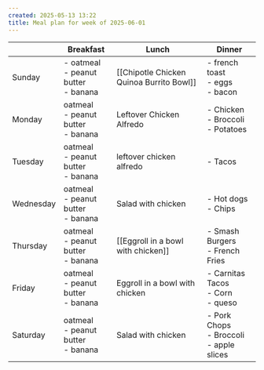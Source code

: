 ```yaml
---
created: 2025-05-13 13:22
title: Meal plan for week of 2025-06-01
---
```


|           | Breakfast                                | Lunch                                    | Dinner                                       |
| --------- | ---------------------------------------- | ---------------------------------------- | -------------------------------------------- |
| Sunday    | - oatmeal<br>- peanut butter<br>- banana | [[Chipotle Chicken Quinoa Burrito Bowl]] | - french toast<br>- eggs<br>- bacon          |
| Monday    | oatmeal<br>- peanut butter<br>- banana   | Leftover Chicken Alfredo                 | - Chicken<br>- Broccoli<br>- Potatoes        |
| Tuesday   | oatmeal<br>- peanut butter<br>- banana   | leftover chicken alfredo                 | - Tacos                                      |
| Wednesday | oatmeal<br>- peanut butter<br>- banana   | Salad with chicken                       | - Hot dogs<br>- Chips<br>                    |
| Thursday  | oatmeal<br>- peanut butter<br>- banana   | [[Eggroll in a bowl with chicken]]       | - Smash Burgers<br>- French Fries            |
| Friday    | oatmeal<br>- peanut butter<br>- banana   | Eggroll in a bowl with chicken           | - Carnitas Tacos<br>- Corn<br>- queso        |
| Saturday  | oatmeal<br>- peanut butter<br>- banana   | Salad with chicken                       | - Pork Chops<br>- Broccoli<br>- apple slices |
